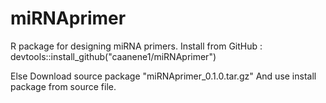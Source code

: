 # miRNAprimer
R package for designing miRNA primers.
Install from GitHub :  devtools::install_github("caanene1/miRNAprimer")

Else 
Download source package "miRNAprimer_0.1.0.tar.gz"
And use install package from source file.
